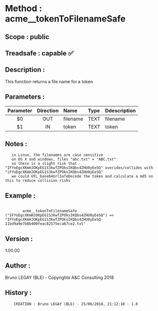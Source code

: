 ﻿# **Method :** acme__tokenToFilenameSafe## **Scope :** public## **Treadsafe :** capable ✅ ## **Description :** This function returns a file name for a token## **Parameters :** | Parameter | Direction | Name | Type | Ddescription | |:----:|:----:|:----|:----|:----| | $0 | OUT | filename | TEXT | filename | | $1 | IN | token | TEXT | token | ## **Notes :**        in Linux, the filenames are case sensitive       on OS X and windows, files "abc.txt" = "ABC.txt"       so there is a slight risk that "IFYoEgcXKmHJOKpEG1S3kwfZPOksIKQbs4ZHU0yEeSQ" overides/collides with "iFYoEgcXKmHJOKpEG1S3kwfZPOksIKQbs4ZHU0yEeSQ"       we could UTL_base64UrlSafeDecode the token and calculate a md5 on this to reduce collision risks## **Example :** ```        acme__tokenToFilenameSafe ("IFYoEgcXKmHJOKpEG1S3kwfZPOksIKQbs4ZHU0yEeSQ") => "IFYoEgcXKmHJOKpEG1S3kwfZPOksIKQbs4ZHU0yEeSQ-11bd9a9e7b8b400feac82575eca67ce2.txt"```## **Version :** 1.00.00## **Author :** Bruno LEGAY (BLE) - Copyrights A&C Consulting 2018## **History :**          CREATION : Bruno LEGAY (BLE) - 25/06/2018, 21:12:10 - 1.0